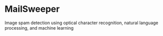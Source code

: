 # MailSweeper
Image spam detection using optical character recognition, natural language processing, and machine learning
